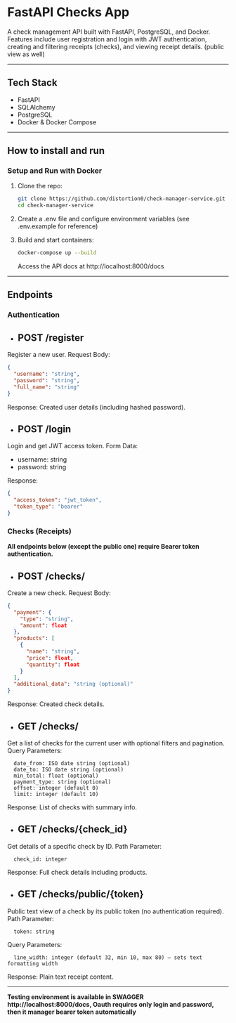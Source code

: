 # FastAPI Checks App

A check management API built with FastAPI, PostgreSQL, and Docker.  
Features include user registration and login with JWT authentication, 
creating and filtering receipts (checks), and viewing receipt 
details. (public view as well)

---

## Tech Stack

- FastAPI
- SQLAlchemy
- PostgreSQL
- Docker & Docker Compose

---

## How to install and run

### Setup and Run with Docker

1. Clone the repo:  
   ```bash
   git clone https://github.com/distortion0/check-manager-service.git
   cd check-manager-service
   ```
2. Create a .env file and configure environment variables 
(see .env.example for reference)

3. Build and start containers:

    ```bash
    docker-compose up --build
    ```
   Access the API docs at http://localhost:8000/docs

---
## Endpoints

### Authentication
- POST /register
  - 
Register a new user.
Request Body:

```json
{
  "username": "string",
  "password": "string",
  "full_name": "string"
}
```
Response: Created user details (including hashed password).

- POST /login
  - 
Login and get JWT access token.
Form Data:

   - username: string
   - password: string

Response:

```json
{
  "access_token": "jwt_token",
  "token_type": "bearer"
}
```
### Checks (Receipts)

**All endpoints below (except the public one) require Bearer token authentication.**

- POST /checks/
  - 
Create a new check.
Request Body:

```json
{
  "payment": {
    "type": "string",
    "amount": float
  },
  "products": [
    {
      "name": "string",
      "price": float,
      "quantity": float
    }
  ],
  "additional_data": "string (optional)"
}
```
Response: Created check details.

- GET /checks/
  - 
Get a list of checks for the current user with optional filters and pagination.
Query Parameters:

      date_from: ISO date string (optional)
      date_to: ISO date string (optional)
      min_total: float (optional)
      payment_type: string (optional)
      offset: integer (default 0)
      limit: integer (default 10)

Response: List of checks with summary info.

- GET /checks/{check_id}
  - 
Get details of a specific check by ID.
Path Parameter:

      check_id: integer

Response: Full check details including products.

- GET /checks/public/{token}
  - 
Public text view of a check by its public token (no authentication required).
Path Parameter:

      token: string

Query Parameters:

      line_width: integer (default 32, min 10, max 80) — sets text formatting width

Response: Plain text receipt content.

---

**Testing environment is available in SWAGGER http://localhost:8000/docs, 
Oauth requires only login and password, then it manager bearer token automatically**